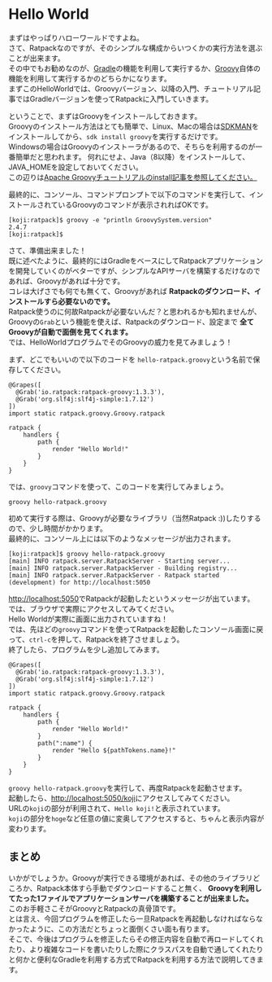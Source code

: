# Hello World

まずはやっぱりハローワールドですよね。  
さて、Ratpackなのですが、そのシンプルな構成からいつくかの実行方法を選ぶことが出来ます。  
その中でもお勧めなのが、[Gradle](http://gradle.org/)の機能を利用して実行するか、[Groovy](http://www.groovy-lang.org/)自体の機能を利用して実行するかのどちらかになります。  
まずこのHelloWorldでは、Groovyバージョン、以降の入門、チュートリアル記事ではGradleバージョンを使ってRatpackに入門していきます。  

ということで、まずはGroovyをインストールしておきます。  
Groovyのインストール方法はとても簡単で、Linux、Macの場合は[SDKMAN](http://sdkman.io/)をインストールしてから、`sdk install groovy`を実行するだけです。  
Windowsの場合はGroovyのインストーラがあるので、そちらを利用するのが一番簡単だと思われます。
何れにせよ、Java（8以降）をインストールして、JAVA_HOMEを設定しておいてください。  
この辺りは[Apache Groovyチュートリアルのinstall記事を参照してください。](http://koji-k.github.io/groovy-tutorial/startup/install.html)  

最終的に、コンソール、コマンドプロンプトで以下のコマンドを実行して、インストールされているGroovyのコマンドが表示されればOKです。

```
[koji:ratpack]$ groovy -e "println GroovySystem.version"
2.4.7
[koji:ratpack]$ 
```

さて、準備出来ました！  
既に述べたように、最終的にはGradleをベースにしてRatpackアプリケーションを開発していくのがベターですが、シンプルなAPIサーバを構築するだけなのであれば、Groovyがあれば十分です。  
コレは大げさでも何でも無くて、Groovyがあれば **Ratpackのダウンロード、インストールすら必要ないのです。**  
Ratpack使うのに何故Ratpackが必要ないんだ？と思われるかも知れませんが、Groovyの`Grab`という機能を使えば、Ratpackのダウンロード、設定まで **全てGroovyが自動で面倒を見てくれます。**  
では、HelloWorldプログラムでそのGroovyの威力を見てみましょう！

まず、どこでもいいので以下のコードを `hello-ratpack.groovy`という名前で保存してください。

```
@Grapes([
  @Grab('io.ratpack:ratpack-groovy:1.3.3'),
  @Grab('org.slf4j:slf4j-simple:1.7.12')
])
import static ratpack.groovy.Groovy.ratpack

ratpack {
    handlers {
        path {
            render "Hello World!"
        }
    }
}
```

では、`groovy`コマンドを使って、このコードを実行してみましょう。  

```
groovy hello-ratpack.groovy
```
初めて実行する際は、Groovyが必要なライブラリ（当然Ratpack :))したりするので、少し時間がかかります。  
最終的に、コンソール上には以下のようなメッセージが出力されます。

```
[koji:ratpack]$ groovy hello-ratpack.groovy 
[main] INFO ratpack.server.RatpackServer - Starting server...
[main] INFO ratpack.server.RatpackServer - Building registry...
[main] INFO ratpack.server.RatpackServer - Ratpack started (development) for http://localhost:5050
```

[http://localhost:5050](http://localhost:5050)でRatpackが起動したというメッセージが出ています。  
では、ブラウザで実際にアクセスしてみてください。  
Hello Worldが実際に画面に出力されていますね！  
では、先ほどの`groovy`コマンドを使ってRatpackを起動したコンソール画面に戻って、`ctrl-c`を押して、Ratpackを終了させましょう。  
終了したら、プログラムを少し追加してみます。  

```
@Grapes([
  @Grab('io.ratpack:ratpack-groovy:1.3.3'),
  @Grab('org.slf4j:slf4j-simple:1.7.12')
])
import static ratpack.groovy.Groovy.ratpack

ratpack {
    handlers {
        path {
            render "Hello World!"
        }
        path(":name") {
            render "Hello ${pathTokens.name}!"
        }
    }
}
```

`groovy hello-ratpack.groovy`を実行して、再度Ratpackを起動させます。  
起動したら、[http://localhost:5050/koji](http://localhost:5050/koji)にアクセスしてみてください。  
URLの`koji`の部分が利用されて、`Hello koji!`と表示されています。  
`koji`の部分を`hoge`など任意の値に変奥してアクセスすると、ちゃんと表示内容が変わります。  

## まとめ
いかがでしょうか。Groovyが実行できる環境があれば、その他のライブラリどころか、Ratpack本体すら手動でダウンロードすること無く、 **Groovyを利用してたった1ファイルでアプリケーションサーバを構築することが出来ました。**  
このお手軽さこそがGroovyとRatpackの真骨頂です。  
とは言え、今回プログラムを修正したら一旦Ratpackを再起動しなければならなかったように、この方法だとちょっと面倒くさい面も有ります。  
そこで、今後はプログラムを修正したらその修正内容を自動で再ロードしてくれたり、より複雑なコードを書いたりした際にクラスパスを自動で通してくれたりと何かと便利なGradleを利用する方式でRatpackを利用する方法で説明してきます。